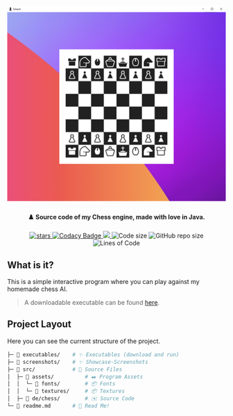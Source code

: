 <h1 align="center">
  <br>
  <img src="https://raw.githubusercontent.com/StylexTV/Schach/main/screenshots/0.png">
  <br>
</h1>

<h4 align="center">♟️ Source code of my Chess engine, made with love in Java.</h4>

<p align="center">
  <a href="https://GitHub.com/StylexTV/Tune/stargazers/">
    <img alt="stars" src="https://img.shields.io/github/stars/StylexTV/Tune.svg?color=ffdd00"/>
  </a>
  <a href="https://www.codacy.com/manual/noluck942/GSigns?utm_source=github.com&amp;utm_medium=referral&amp;utm_content=StylexTV/GSigns&amp;utm_campaign=Badge_Grade">
    <img alt="Codacy Badge" src="https://app.codacy.com/project/badge/Grade/a33dbb19ff17460d896a7864fececab6"/>
  </a>
  <a href="https://stylextv.gitbook.io/gsigns" alt="Docs (gitbook)">
    <img src="https://img.shields.io/badge/docs-gitbook-brightgreen"/>
  </a>
  <a>
    <img alt="Code size" src="https://img.shields.io/github/languages/code-size/StylexTV/Tune.svg"/>
  </a>
  <a>
    <img alt="GitHub repo size" src="https://img.shields.io/github/repo-size/StylexTV/Tune.svg"/>
  </a>
  <a>
    <img alt="Lines of Code" src="https://tokei.rs/b1/github/StylexTV/Tune?category=code"/>
  </a>
</p>

## What is it?
This is a simple interactive program where you can play against my homemade chess AI.
> A downloadable executable can be found [here](https://github.com/StylexTV/Schach/raw/main/executables/Schach.jar).

## Project Layout
Here you can see the current structure of the project.

```bash
├─ 📂 executables/    # ✨ Executables (download and run)
├─ 📂 screenshots/    # ✨ Showcase-Screenshots
├─ 📂 src/            # 🌟 Source Files
│  ├─ 📂 assets/          # ✒️ Program Assets
│  │  └─ 📂 fonts/        # 📦 Fonts
│  │  └─ 📂 textures/     # 📦 Textures
│  ├─ 📂 de/chess/        # ✉️ Source Code
└─ 📃 readme.md       # 📖 Read Me!
```
